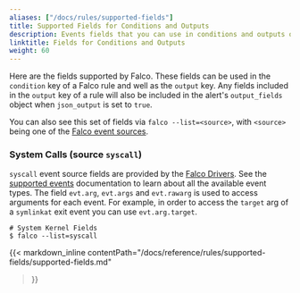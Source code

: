 ```yaml
---
aliases: ["/docs/rules/supported-fields"]
title: Supported Fields for Conditions and Outputs
description: Events fields that you can use in conditions and outputs of Falco Rules
linktitle: Fields for Conditions and Outputs
weight: 60
---
```


Here are the fields supported by Falco. These fields can be used in the `condition` key of a Falco rule and well as the `output` key. Any fields included in the `output` key of a rule will also be included in the alert's `output_fields` object when `json_output` is set to `true`.

You can also see this set of fields via `falco --list=<source>`, with `<source>` being one of the [Falco event sources](/docs/event-sources/).

### System Calls (source `syscall`)

`syscall` event source fields are provided by the [Falco Drivers](/docs/event-sources/drivers/). See the [supported events](/docs/reference/rules/supported-events/) documentation to learn about all the available event types. The field `evt.arg`, `evt.args` and `evt.rawarg` is used to access arguments for each event. For example, in order to access the `target` arg of a `symlinkat` exit event you can use `evt.arg.target`.


```
# System Kernel Fields
$ falco --list=syscall
```

<!-- 
generated with:
falco --list=syscall --markdown  | sed -E 's/## Field Class/### Field Class/g' | awk '!/^Event Sources: syscall\w*/' | awk '/Field Class: evt/{c++;if(c==2){sub("evt","evt (for system calls)");c=0}}1'
-->

{{< markdown_inline
    contentPath="/docs/reference/rules/supported-fields/supported-fields.md"
>}}
